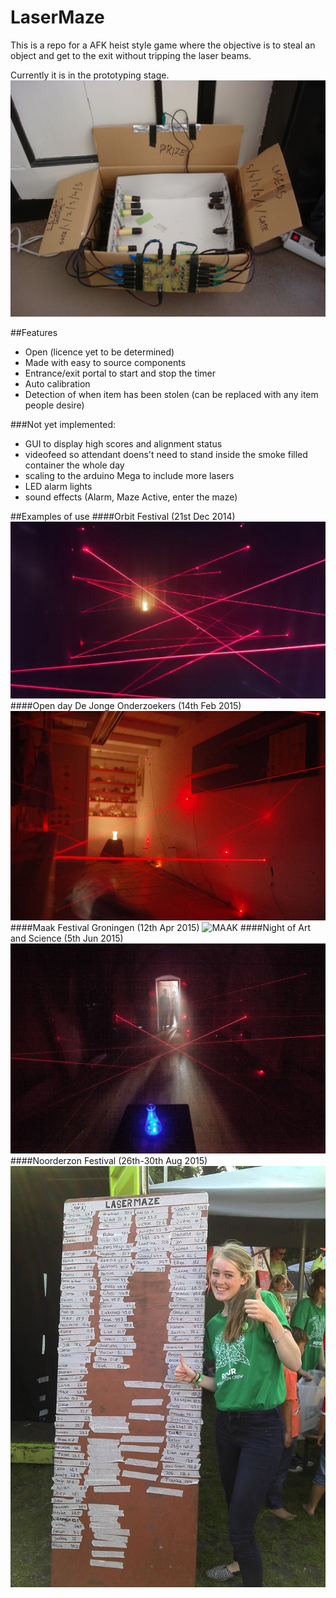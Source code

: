 # LaserMaze

This is a repo for a AFK heist style game where the objective is to steal an object and get to the exit without tripping the laser beams.

Currently it is in the prototyping stage.
![testbox](/images/testbox.JPG)

##Features
- Open (licence yet to be determined)
- Made with easy to source components
- Entrance/exit portal to start and stop the timer
- Auto calibration
- Detection of when item has been stolen (can be replaced with any item people desire)

###Not yet implemented:
- GUI to display high scores and alignment status
- videofeed so attendant doens't need to stand inside the smoke filled container the whole day
- scaling to the arduino Mega to include more lasers
- LED alarm lights
- sound effects (Alarm, Maze Active, enter the maze)

##Examples of use
####Orbit Festival (21st Dec 2014)
![Orbit](/images/Orbit.jpg)
####Open day De Jonge Onderzoekers (14th Feb 2015)
![DJOG](/images/DJOG.jpg)
####Maak Festival Groningen (12th Apr 2015)
![MAAK](/images/MAAK.jpg)
####Night of Art and Science (5th Jun 2015)
![Nacht](/images/Nacht.jpg)
####Noorderzon Festival (26th-30th Aug 2015)
![Noorderzon](/images/Noorderzon.jpg)

